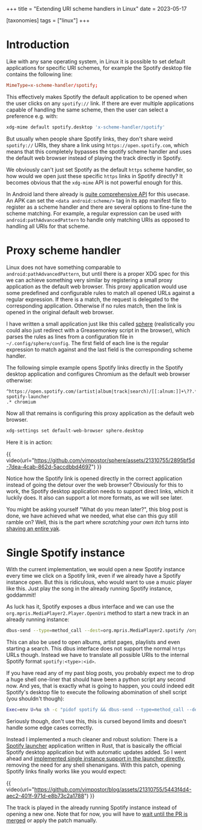 +++
title = "Extending URI scheme handlers in Linux"
date = 2023-05-17

[taxonomies]
tags = ["linux"]
+++

# Introduction

Like with any sane operating system, in Linux it is possible to set default applications for specific URI schemes, for example the Spotify desktop file contains the following line:

```conf
MimeType=x-scheme-handler/spotify;
```

This effectively makes Spotify the default application to be opened when the user clicks on any `spotify://` link. If there are ever multiple applications capable of handling the same scheme, then the user can select a preference e.g. with:

```bash
xdg-mime default spotify.desktop 'x-scheme-handler/spotify'
```

But usually when people share Spotify links, they don't share weird `spotify://` URIs, they share a link using `https://open.spotify.com`, which means that this completely bypasses the spotify scheme handler and uses the default web browser instead of playing the track directly in Spotify.

We obviously can't just set Spotify as the default `https` scheme handler, so how would we open just these specific `https` links in Spotify directly?
It becomes obvious that the `xdg-mime` API is not powerful enough for this.

In Android land there already is [quite comprehensive API](https://developer.android.com/guide/topics/manifest/data-element#path) for this usecase. An APK can set the `<data android:scheme/>` tag in its app manifest file to register as a scheme handler and there are several options to fine-tune the scheme matching.
For example, a regular expression can be used with `android:pathAdvancedPattern` to handle only matching URIs as opposed to handling all URIs for that scheme.

# Proxy scheme handler

Linux does not have something comparable to `android:pathAdvancedPattern`, but until there is a proper XDG spec for this we can achieve something very similar by registering a small proxy application as the default web browser. This proxy application would use some predefined and configurable rules to match all opened URLs against a regular expression. If there is a match, the request is delegated to the corresponding application.
Otherwise if no rules match, then the link is opened in the original default web browser.

I have written a small application just like this called [sphere](https://github.com/vimpostor/sphere) (realistically you could also just redirect with a Greasemonkey script in the browser), which parses the rules as lines from a configuration file in `~/.config/sphere/config`. The first field of each line is the regular expression to match against and the last field is the corresponding scheme handler.

The following simple example opens Spotify links directly in the Spotify desktop application and configures Chromium as the default web browser otherwise:

```
^https://open.spotify.com/(artist|album|track|search)/[[:alnum:]]+\??.*$ spotify-launcher
.* chromium
```

Now all that remains is configuring this proxy application as the default web browser.

```bash
xdg-settings set default-web-browser sphere.desktop
```

Here it is in action:

{{ video(url="https://github.com/vimpostor/sphere/assets/21310755/2895bf5d-7dea-4cab-862d-5accdbbd4697") }}

Notice how the Spotify link is opened directly in the correct application instead of going the detour over the web browser?
Obviously for this to work, the Spotify desktop application needs to support direct links, which it luckily does. It also can support a lot more formats, as we will see later.

You might be asking yourself "What do you mean later?", this blog post is done, we have achieved what we needed, what else can this guy still ramble on? Well, this is the part where _scratching your own itch_ turns into [shaving an entire yak](https://projects.csail.mit.edu/gsb/old-archive/gsb-archive/gsb2000-02-11.html).

# Single Spotify instance

With the current implementation, we would open a new Spotify instance every time we click on a Spotify link, even if we already have a Spotify instance open.
But this is ridiculous, who would want to use a music player like this. Just play the song in the already running Spotify instance, goddammit!

As luck has it, Spotify exposes a dbus interface and we can use the `org.mpris.MediaPlayer2.Player.OpenUri` method to start a new track in an already running instance:

```bash
dbus-send --type=method_call --dest=org.mpris.MediaPlayer2.spotify /org/mpris/MediaPlayer2 org.mpris.MediaPlayer2.Player.OpenUri string:'spotify:track:5GJaxfibCRCQXDVPgHJv0s'
```

This can also be used to open albums, artist pages, playlists and even starting a search.
This dbus interface does not support the normal `https` URLs though. Instead we have to translate all possible URIs to the internal Spotify format `spotify:<type>:<id>`.

If you have read any of my past blog posts, you probably expect me to drop a huge shell one-liner that should have been a python script any second now.
And yes, that is exactly what is going to happen, you could indeed edit Spotify's desktop file to execute the following abomination of shell script (you shouldn't though):

```bash
Exec=env U=%u sh -c "pidof spotify && dbus-send --type=method_call --dest=org.mpris.MediaPlayer2.spotify /org/mpris/MediaPlayer2 org.mpris.MediaPlayer2.Player.OpenUri string:\\$(echo \\$U| sed 's/\\(https:\\/\\/open.spotify.com\\/\\|spotify:\\/\\/\\)\\(.*\\)\\/\\([[:alnum:]]*\\).*/spotify:\\2:\\3/'| sed 's/^\\(spotify:[a-z]*:[[:alnum:]]*\\)?.*/\\1/') || spotify --uri=\\$U"
```

Seriously though, don't use this, this is cursed beyond limits and doesn't handle some edge cases correctly.

Instead I implemented a much cleaner and robust solution: There is a [Spotify launcher](https://github.com/kpcyrd/spotify-launcher) application written in Rust, that is basically the official Spotify desktop application but with automatic updates added. So I went ahead and [implemented single instance support in the launcher directly](https://github.com/kpcyrd/spotify-launcher/pull/23), removing the need for any shell shenanigans. With this patch, opening Spotify links finally works like you would expect:

{{ video(url="https://github.com/vimpostor/blog/assets/21310755/5443f4d4-aec2-401f-971d-e8b73c2a1788") }}

The track is played in the already running Spotify instance instead of opening a new one.
Note that for now, you will have to [wait until the PR is merged](https://github.com/kpcyrd/spotify-launcher/pull/23#issuecomment-1522137173) or apply the patch manually.
